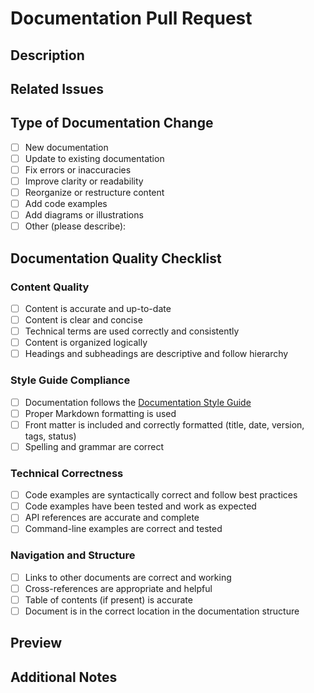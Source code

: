 # Documentation Pull Request

## Description

<!-- Provide a brief description of the documentation changes in this PR -->

## Related Issues

<!-- Link to any related issues using the format: Fixes #123, Addresses #456 -->

## Type of Documentation Change

<!-- Mark the appropriate option(s) with an "x" -->

- [ ] New documentation
- [ ] Update to existing documentation
- [ ] Fix errors or inaccuracies
- [ ] Improve clarity or readability
- [ ] Reorganize or restructure content
- [ ] Add code examples
- [ ] Add diagrams or illustrations
- [ ] Other (please describe):

## Documentation Quality Checklist

<!-- Verify that your changes meet our documentation standards -->

### Content Quality

- [ ] Content is accurate and up-to-date
- [ ] Content is clear and concise
- [ ] Technical terms are used correctly and consistently
- [ ] Content is organized logically
- [ ] Headings and subheadings are descriptive and follow hierarchy

### Style Guide Compliance

- [ ] Documentation follows the [Documentation Style Guide](../../docs/policies/documentation_style_guide.md)
- [ ] Proper Markdown formatting is used
- [ ] Front matter is included and correctly formatted (title, date, version, tags, status)
- [ ] Spelling and grammar are correct

### Technical Correctness

- [ ] Code examples are syntactically correct and follow best practices
- [ ] Code examples have been tested and work as expected
- [ ] API references are accurate and complete
- [ ] Command-line examples are correct and tested

### Navigation and Structure

- [ ] Links to other documents are correct and working
- [ ] Cross-references are appropriate and helpful
- [ ] Table of contents (if present) is accurate
- [ ] Document is in the correct location in the documentation structure

## Preview

<!-- If applicable, provide a link to a preview of the documentation changes -->

## Additional Notes

<!-- Add any other information about the documentation changes here -->
